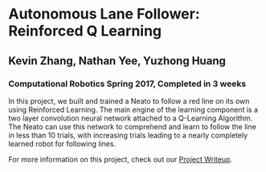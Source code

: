 # Autonomous Lane Follower: Reinforced Q Learning

## Kevin Zhang, Nathan Yee, Yuzhong Huang

### Computational Robotics Spring 2017, Completed in 3 weeks

In this project, we built and trained a Neato to follow a red line on its own using Reinforced Learning. The main engine of the learning component is a two layer convolution neural network attached to a Q-Learning Algorithm. The Neato can use this network to comprehend and learn to follow the line in less than 10 trials, with increasing trials leading to a nearly completely learned robot for following lines.

For more information on this project, check out our [Project Writeup](https://github.com/kzhang8850/lane_follower/blob/master/2017-04-01-Project-Writeup.md).
